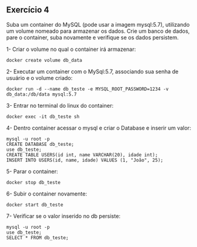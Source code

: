 ## Exercício 4

Suba um container do MySQL (pode usar a imagem mysql:5.7), utilizando um volume nomeado para armazenar os dados. Crie um banco de dados, pare o container, suba novamente e verifique se os dados persistem.

1- Criar o volume no qual o container irá armazenar:

```
docker create volume db_data
```

2- Executar um container com o MySql:5.7, associando sua senha de usuário e o volume criado:

```
docker run -d --name db_teste -e MYSQL_ROOT_PASSWORD=1234 -v db_data:/db/data mysql:5.7 
```

3- Entrar no terminal do linux do container:

```
docker exec -it db_teste sh
```

4- Dentro container acessar o mysql e criar o Database e inserir um valor:

```
mysql -u root -p
CREATE DATABASE db_teste;
use db_teste;
CREATE TABLE USERS(id int, name VARCHAR(20), idade int);
INSERT INTO USERS(id, name, idade) VALUES (1, "João", 25);
```

5- Parar o container:

```
docker stop db_teste
```

6- Subir o container novamente:

```
docker start db_teste
```

7- Verificar se o valor inserido no db persiste:

```
mysql -u root -p
use db_teste;
SELECT * FROM db_teste;
```